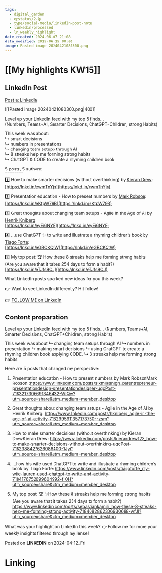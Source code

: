 ```yaml
---
tags:
  - digital_garden
  - epstatus/2-🪴
  - type/social-media/linkedIn-post-note
  - linkedin/processed
  - ln_weekly_highlight
date_created: 2024-06-07 21:08
date_modified: 2025-06-25 00:01
image: Pasted image 20240421080300.png
---
```

# [[My highlights KW15]]

## LinkedIn Post

[Post at LinkedIn](https://www.linkedin.com/posts/sebastiankamilli_level-up-your-linkedin-feed-with-my-top-5-activity-7184445147131060225-Dgcm?utm_source=share&utm_medium=member_desktop)

![[Pasted image 20240421080300.png|400]]

Level up your LinkedIn feed with my top 5 finds...  
(Numbers, Teams+AI, Smarter Decisions, ChatGPT+Children, strong Habits)  
  
This week was about:  
↳ smart decisions  
↳ numbers in presentations  
↳ changing team setups through AI  
↳ 8 streaks help me forming strong habits  
↳ ChatGPT & CODE to create a rhyming children book  
  
5 posts, 5 authors:  
‾‾‾‾‾‾‾‾  
1️⃣ How to make smarter decisions (without overthinking) by [](https://www.linkedin.com/in/ACoAAD8vxLEBCJoLCEyrfb3riD1ql8s9y0Aog_4)[Kieran Drew](https://www.linkedin.com/in/kierandrew123/):  
[https://lnkd.in/ewmTnYjn](https://lnkd.in/ewmTnYjn)  
  
2️⃣ Presentation education - How to present numbers by [](https://www.linkedin.com/in/ACoAAAOFlCAB5RgO6zZ2tgwsNop5_EN5yyBxYrs)[Mark Robson](https://www.linkedin.com/in/sixmileshigh/):  
[https://lnkd.in/eKtpW79B](https://lnkd.in/eKtpW79B)  
  
3️⃣ Great thoughts about changing team setups - Agile in the Age of AI by [](https://www.linkedin.com/in/ACoAAAAN_rkB9OoczNYFh3PhDBGI-J9GrUS8QB8)[Henrik Kniberg](https://www.linkedin.com/in/hkniberg/):  
[https://lnkd.in/eyEi6NYE](https://lnkd.in/eyEi6NYE)  
  
4️⃣ ...use ChatGPT ✨ to write and illustrate a rhyming children’s book by [](https://www.linkedin.com/in/ACoAAAKCWZYB0BJT397p4ZgCANFOp93epEb3djc)[Tiago Forte](https://www.linkedin.com/in/tiagoforte/):  
[https://lnkd.in/eGBCKQtW](https://lnkd.in/eGBCKQtW)  
  
5️⃣ My top post: 🏆 How these 8 streaks help me forming strong habits  
(Are you aware that it takes 254 days to form a habit?) [https://lnkd.in/eTJfs9CJ](https://lnkd.in/eTJfs9CJ)  
  
What LinkedIn posts sparked new ideas for you this week?  
  
👉 Want to see LinkedIn differently? Hit follow!

👉 [FOLLOW ME on LinkedIn](https://www.linkedin.com/comm/mynetwork/discovery-see-all?usecase=PEOPLE_FOLLOWS&followMember=sebastiankamilli)

## Content preparation

Level up your LinkedIn feed with my top 5 finds...
(Numbers, Teams+AI, Smarter Decisions, ChatGPT+Children, strong Habits)
  
This week was about 
↳ changing team setups through AI
↳ numbers in presentation
↳ making smart decisions
↳ using ChatGPT to create a rhyming children book applying CODE.
↳ 8 streaks help me forming strong habits  
  
Here are 5 posts that changed my perspective:  

1) Presentation education - How to present numbers by Mark RobsonMark Robson :https://www.linkedin.com/posts/sixmileshigh_parentrepreneur-presentationdesign-presentationdesigner-ugcPost-7183217306691346432-WIQw?utm_source=share&utm_medium=member_desktop

2) Great thoughts about changing team setups - Agile in the Age of AI by Henrik Kniberg:
 https://www.linkedin.com/posts/hkniberg_agile-in-the-age-of-ai-activity-7182995911357173760--zsm?utm_source=share&utm_medium=member_desktop
  
3) How to make smarter decisions (without overthinking) by Kieran DrewKieran Drew: https://www.linkedin.com/posts/kierandrew123_how-to-make-smarter-decisions-without-overthinking-ugcPost-7182388427626086400-1Jyi?utm_source=share&utm_medium=member_desktop

  4) ...how his wife used ChatGPT to write and illustrate a rhyming children’s book by Tiago Forte: https://www.linkedin.com/posts/tiagoforte_my-wife-lauren-used-chatgpt-to-write-and-activity-7184176752699604992-f_0H?utm_source=share&utm_medium=member_desktop
  
5) My top post: 🏆 ✨How these 8 streaks help me forming strong habits  
(Are you aware that it takes 254 days to form a habit?) https://www.linkedin.com/posts/sebastiankamilli_how-these-8-streaks-help-me-forming-strong-activity-7184082862306930688-wfJl?utm_source=share&utm_medium=member_desktop
  
What was your highlight on LinkedIn this week?
👉 Follow me for more your weekly insights filtered through my lense!

Posted on **LINKEDIN** on 2024-04-12_Fri

# Linking